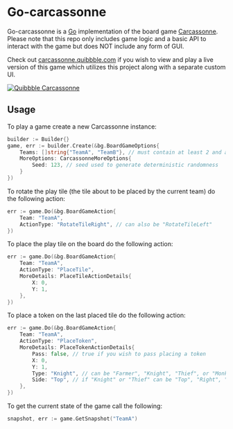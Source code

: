 # Go-carcassonne

Go-carcassonne is a [Go](https://golang.org) implementation of the board game [Carcassonne](https://en.wikipedia.org/wiki/Carcassonne_(board_game)). Please note that this repo only includes game logic and a basic API to interact with the game but does NOT include any form of GUI.

Check out [carcassonne.quibbble.com](https://carcassonne.quibbble.com) if you wish to view and play a live version of this game which utilizes this project along with a separate custom UI.

[![Quibbble Carcassonne](https://i.imgur.com/sLVp1x0.png)](https://quibbble.com/annex)

## Usage

To play a game create a new Carcassonne instance:
```go
builder := Builder{}
game, err := builder.Create(&bg.BoardGameOptions{
    Teams: []string{"TeamA", "TeamB"}, // must contain at least 2 and at most 5 teams
    MoreOptions: CarcassonneMoreOptions{
        Seed: 123, // seed used to generate deterministic randomness
    }
})
```

To rotate the play tile (the tile about to be placed by the current team) do the following action:
```go
err := game.Do(&bg.BoardGameAction{
    Team: "TeamA",
    ActionType: "RotateTileRight", // can also be "RotateTileLeft"
})
```

To place the play tile on the board do the following action:
```go
err := game.Do(&bg.BoardGameAction{
    Team: "TeamA",
    ActionType: "PlaceTile",
    MoreDetails: PlaceTileActionDetails{
        X: 0,
        Y: 1,
    },
})
```

To place a token on the last placed tile do the following action:
```go
err := game.Do(&bg.BoardGameAction{
    Team: "TeamA",
    ActionType: "PlaceToken",
    MoreDetails: PlaceTokenActionDetails{
        Pass: false, // true if you wish to pass placing a token
        X: 0,
        Y: 1,
        Type: "Knight", // can be "Farmer", "Knight", "Thief", or "Monk"
        Side: "Top", // if "Knight" or "Thief" can be "Top", "Right", "Bottom", "Left"; if "Farmer" can be "TopA", "TopB", "RightA", ...; if "Monk" then ""
    },
})
```

To get the current state of the game call the following:
```go
snapshot, err := game.GetSnapshot("TeamA")
```
